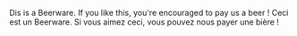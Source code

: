 Dis is a Beerware.
If you like this, you're encouraged to pay us a beer !
Ceci est un Beerware.
Si vous aimez ceci, vous pouvez nous payer une bière !
